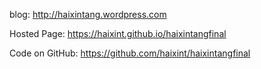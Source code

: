 blog: http://haixintang.wordpress.com

Hosted Page: https://haixint.github.io/haixintangfinal

Code on GitHub: https://github.com/haixint/haixintangfinal
